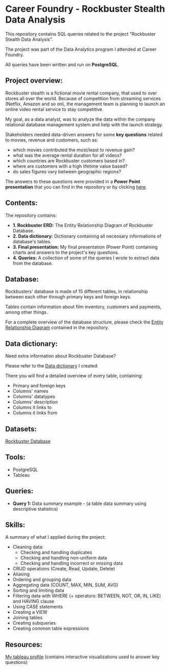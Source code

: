 # Career Foundry - Rockbuster Stealth Data Analysis
This repository contains SQL queries related to the project "Rockbuster Stealth Data Analysis".

The project was part of the Data Analytics program I attended at Career Foundry.

All queries have been written and run on **PostgreSQL**.

## Project overview:
Rockbuster stealth is a fictional movie rental company, that used to over stores all over the world. Because of competition from streaming services (Netflix, Amazon and so on), the management team is planning to launch an online video rental service to stay competitive.

My goal, as a data analyst, was to analyze the data within the company relational database management system and help with the launch strategy.

Stakeholders needed data-driven answers for some **key questions** related to movies, revenue and customers, such as:
- which movies contributed the most/least to revenue gain?
- what was the average rental duration for all videos? 
- which countries are Rockbuster customers based in? 
- where are customers with a high lifetime value based? 
- do sales figures vary between geographic regions?

The answers to these questions were provided in a **Power Point presentation** that you can find in the repository or by clicking [here](https://github.com/SimoneCalabro/Career-Foundry---Rockbuster-Stealth-Data-Analysis/blob/main/3.%20Final%20Presentation.pdf).

## Contents:
The repository contains:

- **1. Rockbuster ERD:** The Entity Relationship Diagram of Rockbuster Database.
- **2. Data dictionary:** Dictionary containing all necessary informations of database's tables.
- **3. Final presentation:** My final presentation (Power Point) containing charts and answers to the project's key questions.
- **4. Queries:** A collection of some of the queries I wrote to extract data from the database.

## Database:
Rockbusters' database is made of 15 different tables, in relationship between each other through primary keys and foreign keys.

Tables contain information about film inventory, customers and payments, among other things.

For a complete overview of the database structure, please check the [Entity Relationship Diagram](https://github.com/SimoneCalabro/Career-Foundry---Rockbuster-Stealth-Data-Analysis/blob/main/1.%20Rockbuster%20ERD.png) contained in the repository.

## Data dictionary:
Need extra information about Rockbuster Database?

Please refer to the [Data dictionary](https://github.com/SimoneCalabro/Career-Foundry---Rockbuster-Stealth-Data-Analysis/blob/main/2.%20Data%20dictionary.pdf) I created.

There you will find a detailed overview of every table, containing:

- Primary and foreign keys
- Columns' names
- Columns' datatypes
- Columns' description
- Columns it links to
- Columns it links from

## Datasets:
[Rockbuster Database](https://www.postgresqltutorial.com/wp-content/uploads/2019/05/dvdrental.zip)

## Tools:
- PostgreSQL
- Tableau

## Queries:

- **Query 1:** Data summary example - (a table data summary using descriptive statistics)

## Skills:
A summary of what I applied during the project:

- Cleaning data:
  - Checking and handling duplicates
  - Checking and handling non-uniform data
  - Checking and handling incorrect or missing data
- CRUD operations (Create, Read, Update, Delete)
- Aliasing
- Ordering and grouping data
- Aggregating data (COUNT, MAX, MIN, SUM, AVG)
- Sorting and limiting data
- Filtering data with WHERE (+ operators: BETWEEN, NOT, OR, IN, LIKE) and HAVING clause
- Using CASE statements
- Creating a VIEW
- Joining tables
- Creating subqueries
- Creating common table expressions

## Resources:
[My tableau profile](https://public.tableau.com/app/profile/simone.calabro) (contains interactive visualizations used to answer key questions)
